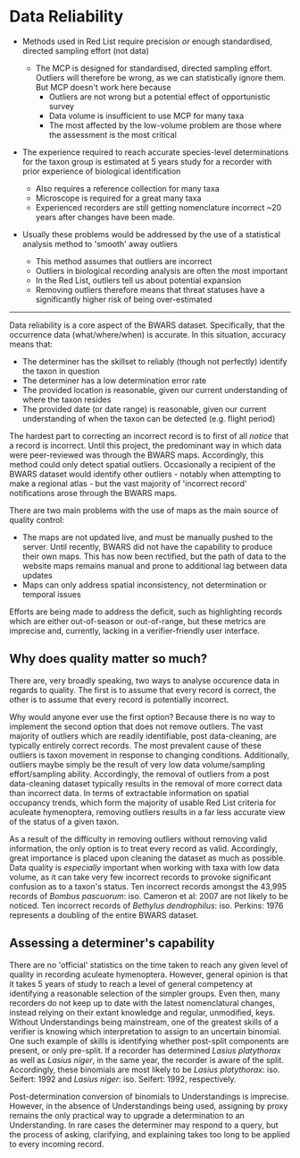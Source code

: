 # Data Reliability

- Methods used in Red List require precision *or* enough standardised, directed sampling effort (not data)
  - The MCP is designed for standardised, directed sampling effort. Outliers will therefore be wrong, as we can statistically ignore them. But MCP doesn't work here because
    - Outliers are not wrong but a potential effect of opportunistic survey
    - Data volume is insufficient to use MCP for many taxa
    - The most affected by the low-volume problem are those where the assessment is the most critical

- The experience required to reach accurate species-level determinations for the taxon group is estimated at 5 years study for a recorder with prior experience of biological identification
  - Also requires a reference collection for many taxa
  - Microscope is required for a great many taxa
  - Experienced recorders are still getting nomenclature incorrect ~20 years after changes have been made.

- Usually these problems would be addressed by the use of a statistical analysis method to 'smooth' away outliers
  - This method assumes that outliers are incorrect
  - Outliers in biological recording analysis are often the most important
  - In the Red List, outliers tell us about potential expansion
  - Removing outliers therefore means that threat statuses have a significantly higher risk of being over-estimated
---
Data reliability is a core aspect of the BWARS dataset. Specifically, that the occurrence data (what/where/when) is accurate. In this situation, accuracy means that:

- The determiner has the skillset to reliably (though not perfectly) identify the taxon in question
- The determiner has a low determination error rate
- The provided location is reasonable, given our current understanding of where the taxon resides
- The provided date (or date range) is reasonable, given our current understanding of when the taxon can be detected (e.g. flight period)


The hardest part to correcting an incorrect record is to first of all *notice* that a record is incorrect. Until this project, the predominant way in which data were peer-reviewed was through the BWARS maps. Accordingly, this method could only detect spatial outliers. Occasionally a recipient of the BWARS dataset would identify other outliers - notably when attempting to make a regional atlas - but the vast majority of 'incorrect record' notifications arose through the BWARS maps.

There are two main problems with the use of maps as the main source of quality control:

- The maps are not updated live, and must be manually pushed to the server. Until recently, BWARS did not have the capability to produce their own maps. This has now been rectified, but the path of data to the website maps remains manual and prone to additional lag between data updates
- Maps can only address spatial inconsistency, not determination or temporal issues

Efforts are being made to address the deficit, such as highlighting records which are either out-of-season or out-of-range, but these metrics are imprecise and, currently, lacking in a verifier-friendly user interface.

## Why does quality matter so much?
There are, very broadly speaking, two ways to analyse occurence data in regards to quality. The first is to assume that every record is correct, the other is to assume that every record is potentially incorrect.

Why would anyone ever use the first option? Because there is no way to implement the second option that does not remove outliers. The vast majority of outliers which are readily identifiable, post data-cleaning, are typically entirely correct records. The most prevalent cause of these outliers is taxon movement in response to changing conditions. Additionally, outliers maybe simply be the result of very low data volume/sampling effort/sampling ability. Accordingly, the removal of outliers from a post data-cleaning dataset typically results in the removal of more correct data than incorrect data. In terms of extractable information on spatial occupancy trends, which form the majority of usable Red List criteria for aculeate hymenoptera, removing outliers results in a far less accurate view of the status of a given taxon.

As a result of the difficulty in removing outliers without removing valid information, the only option is to treat every record as valid. Accordingly, great importance is placed upon cleaning the dataset as much as possible. Data quality is *especially* important when working with taxa with low data volume, as it can take very few incorrect records to provoke significant confusion as to a taxon's status. Ten incorrect records amongst the 43,995 records of *Bombus pascuorum*: iso. Cameron et al: 2007 are not likely to be noticed. Ten incorrect records of *Bethylus dendrophilus*: iso. Perkins: 1976 represents a doubling of the entire BWARS dataset.

## Assessing a determiner's capability
There are no 'official' statistics on the time taken to reach any given level of quality in recording aculeate hymenoptera. However, general opinion is that it takes 5 years of study to reach a level of general competency at identifying a reasonable selection of the simpler groups. Even then, many recorders do not keep up to date with the latest nomenclatural changes, instead relying on their extant knowledge and regular, unmodified, keys. Without Understandings being mainstream, one of the greatest skills of a verifier is knowing which interpretation to assign to an uncertain binomial. One such example of skills is identifying whether post-split components are present, or only pre-split. If a recorder has determined *Lasius platythorax* as well as *Lasius niger*, in the same year, the recorder is aware of the split. Accordingly, these binomials are most likely to be *Lasius platythorax*: iso. Seifert: 1992 and *Lasius niger*: iso. Seifert: 1992, respectively.

Post-determination conversion of binomials to Understandings is imprecise. However, in the absence of Understandings being used, assigning by proxy remains the only practical way to upgrade a determination to an Understanding. In rare cases the determiner may respond to a query, but the process of asking, clarifying, and explaining takes too long to be applied to every incoming record.

